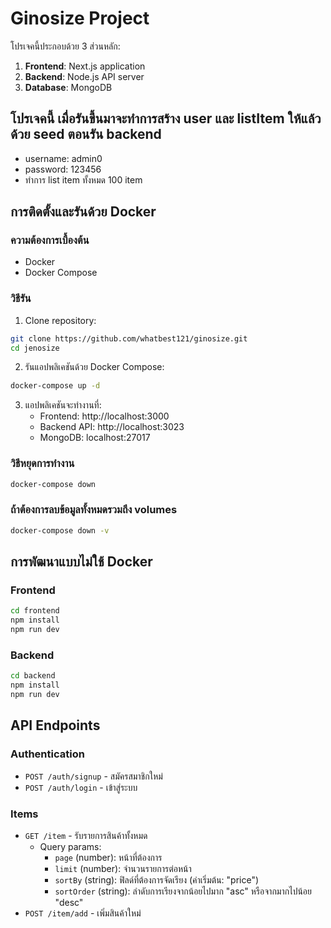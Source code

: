 # Ginosize Project

โปรเจคนี้ประกอบด้วย 3 ส่วนหลัก:
1. **Frontend**: Next.js application
2. **Backend**: Node.js API server
3. **Database**: MongoDB

## โปรเจคนี้ เมื่อรันขึ้นมาจะทำการสร้าง user และ listItem ให้แล้วด้วย seed ตอนรัน backend
- username: admin0 
- password: 123456
- ทำการ list item ทั้งหมด 100 item

## การติดตั้งและรันด้วย Docker

### ความต้องการเบื้องต้น
- Docker
- Docker Compose

### วิธีรัน
1. Clone repository:
```bash
git clone https://github.com/whatbest121/ginosize.git
cd jenosize
```

2. รันแอปพลิเคชันด้วย Docker Compose:
```bash
docker-compose up -d
```

3. แอปพลิเคชันจะทำงานที่:
   - Frontend: http://localhost:3000
   - Backend API: http://localhost:3023
   - MongoDB: localhost:27017

### วิธีหยุดการทำงาน
```bash
docker-compose down
```

### ถ้าต้องการลบข้อมูลทั้งหมดรวมถึง volumes
```bash
docker-compose down -v
```

## การพัฒนาแบบไม่ใช้ Docker

### Frontend
```bash
cd frontend
npm install
npm run dev
```

### Backend
```bash
cd backend
npm install
npm run dev
```

## API Endpoints

### Authentication
- `POST /auth/signup` - สมัครสมาชิกใหม่
- `POST /auth/login` - เข้าสู่ระบบ

### Items
- `GET /item` - รับรายการสินค้าทั้งหมด
  - Query params: 
    - `page` (number): หน้าที่ต้องการ
    - `limit` (number): จำนวนรายการต่อหน้า
    - `sortBy` (string): ฟิลด์ที่ต้องการจัดเรียง (ค่าเริ่มต้น: "price")
    - `sortOrder` (string): ลำดับการเรียงจากน้อยไปมาก "asc" หรือจากมากไปน้อย "desc"
- `POST /item/add` - เพิ่มสินค้าใหม่ 